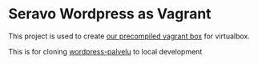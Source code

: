 # Seravo Wordpress as Vagrant
This project is used to create [our precompiled vagrant box](https://vagrantcloud.com/seravo/boxes/wordpress) for virtualbox.

This is for cloning [wordpress-palvelu](http://wp-palvelu.fi) to local development